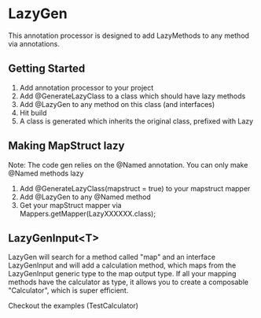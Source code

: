# LazyGen

This annotation processor is designed to add LazyMethods to any method via annotations.

## Getting Started

1. Add annotation processor to your project
2. Add @GenerateLazyClass to a class which should have lazy methods
3. Add @LazyGen to any method on this class (and interfaces)
4. Hit build
5. A class is generated which inherits the original class, prefixed with Lazy

## Making MapStruct lazy

Note: The code gen relies on the @Named annotation. You can only make @Named methods lazy

1. Add @GenerateLazyClass(mapstruct = true) to your mapstruct mapper 
2. Add @LazyGen to any @Named method
3. Get your mapStruct mapper via Mappers.getMapper(LazyXXXXXX.class);

## LazyGenInput\<T> 

LazyGen will search for a method called "map" and an interface LazyGenInput 
and will add a calculation method, which maps from the LazyGenInput generic type
to the map output type. If all your mapping methods have the calculator as type,
it allows you to create a composable "Calculator", which is super efficient.

Checkout the examples (TestCalculator)
